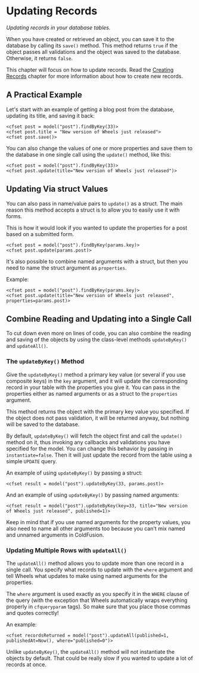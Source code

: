 # Updating Records

*Updating records in your database tables.*

When you have created or retrieved an object, you can save it to the database by calling its `save()` 
method. This method returns `true` if the object passes all validations and the object was saved to the 
database. Otherwise, it returns `false`.

This chapter will focus on how to update records. Read the [Creating Records][1] chapter for more 
information about how to create new records.

## A Practical Example

Let's start with an example of getting a blog post from the database, updating its title, and saving it 
back:

	<cfset post = model("post").findByKey(33)>
	<cfset post.title = "New version of Wheels just released">
	<cfset post.save()>

You can also change the values of one or more properties and save them to the database in one single 
call using the `update()` method, like this:

	<cfset post = model("post").findByKey(33)>
	<cfset post.update(title="New version of Wheels just released")>

## Updating Via struct Values

You can also pass in name/value pairs to `update()` as a struct. The main reason this method accepts a 
struct is to allow you to easily use it with forms.

This is how it would look if you wanted to update the properties for a post based on a submitted form.

	<cfset post = model("post").findByKey(params.key)>
	<cfset post.update(params.post)>

It's also possible to combine named arguments with a struct, but then you need to name the struct 
argument as `properties`.

Example:

	<cfset post = model("post").findByKey(params.key)>
	<cfset post.update(title="New version of Wheels just released", properties=params.post)>

## Combine Reading and Updating into a Single Call

To cut down even more on lines of code, you can also combine the reading and saving of the objects by 
using the class-level methods `updateByKey()` and `updateAll()`.

### The `updateByKey()` Method

Give the `updateByKey()` method a primary key value (or several if you use composite keys) in the `key` 
argument, and it will update the corresponding record in your table with the properties you give it. You 
can pass in the properties either as named arguments or as a struct to the `properties` argument.

This method returns the object with the primary key value you specified. If the object does not pass 
validation, it will be returned anyway, but nothing will be saved to the database.

By default, `updateByKey()` will fetch the object first and call the `update()` method on it, thus 
invoking any callbacks and validations you have specified for the model. You can change this behavior by passing in `instantiate=false`. Then it will just update the record from the table using a simple `UPDATE` query.

An example of using `updateByKey()` by passing a struct:

	<cfset result = model("post").updateByKey(33, params.post)>

And an example of using `updateByKey()` by passing named arguments:

	<cfset result = model("post").updateByKey(key=33, title="New version of Wheels just released", published=1)>

Keep in mind that if you use named arguments for the property values, you also need to name all other 
arguments too because you can't mix named and unnamed arguments in ColdFusion.

### Updating Multiple Rows with `updateAll()`

The `updateAll()` method allows you to update more than one record in a single call. You specify what 
records to update with the `where` argument and tell Wheels what updates to make using named arguments 
for the properties.

The `where` argument is used exactly as you specify it in the `WHERE` clause of the query (with the 
exception that Wheels automatically wraps everything properly in `cfqueryparam` tags). So make sure that 
you place those commas and quotes correctly!

An example:

	<cfset recordsReturned = model("post").updateAll(published=1, publishedAt=Now(), where="published=0")>

Unlike `updateByKey()`, the `updateAll()` method will not instantiate the objects by default. That could 
be really slow if you wanted to update a lot of records at once.

[1]: 02%20Creating%20Records.md